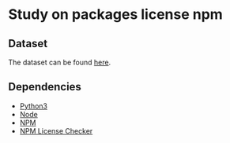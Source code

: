 # Study on packages license npm

## Dataset
The dataset can be found [here](https://zenodo.org/record/804474#.XTCGcnVKhhF).

## Dependencies
+ [Python3](https://www.python.org/downloads/)
+ [Node](https://nodejs.org/en/download/)
+ [NPM](https://www.npmjs.com/get-npm)
+ [NPM License Checker](https://www.npmjs.com/package/license-checker)

